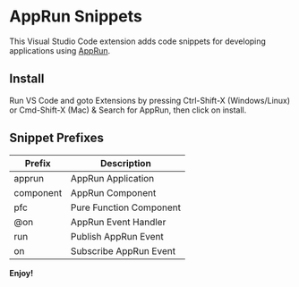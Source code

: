 # AppRun Snippets

This Visual Studio Code extension adds code snippets for developing applications using [AppRun](https://github.com/yysun/apprun).

## Install

Run VS Code and goto Extensions by pressing Ctrl-Shift-X (Windows/Linux) or Cmd-Shift-X (Mac) & Search for AppRun, then click on install.

## Snippet Prefixes

| Prefix | Description |
| ------ | ----------- |
| apprun | AppRun Application |
| component | AppRun Component |
| pfc | Pure Function Component |
| @on | AppRun Event Handler |
| run | Publish AppRun Event |
| on | Subscribe AppRun Event |



**Enjoy!**

